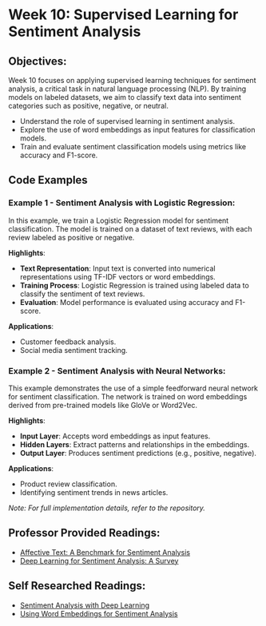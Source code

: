 # **Week 10: Supervised Learning for Sentiment Analysis**

## **Objectives:**

Week 10 focuses on applying supervised learning techniques for sentiment analysis, a critical task in natural language processing (NLP). By training models on labeled datasets, we aim to classify text data into sentiment categories such as positive, negative, or neutral.

- Understand the role of supervised learning in sentiment analysis.
- Explore the use of word embeddings as input features for classification models.
- Train and evaluate sentiment classification models using metrics like accuracy and F1-score.

## **Code Examples**

### Example 1 - Sentiment Analysis with Logistic Regression:
In this example, we train a Logistic Regression model for sentiment classification. The model is trained on a dataset of text reviews, with each review labeled as positive or negative.

**Highlights**:
- **Text Representation**: Input text is converted into numerical representations using TF-IDF vectors or word embeddings.
- **Training Process**: Logistic Regression is trained using labeled data to classify the sentiment of text reviews.
- **Evaluation**: Model performance is evaluated using accuracy and F1-score.

**Applications**:
- Customer feedback analysis.
- Social media sentiment tracking.

### Example 2 - Sentiment Analysis with Neural Networks:
This example demonstrates the use of a simple feedforward neural network for sentiment classification. The network is trained on word embeddings derived from pre-trained models like GloVe or Word2Vec.

**Highlights**:
- **Input Layer**: Accepts word embeddings as input features.
- **Hidden Layers**: Extract patterns and relationships in the embeddings.
- **Output Layer**: Produces sentiment predictions (e.g., positive, negative).

**Applications**:
- Product review classification.
- Identifying sentiment trends in news articles.

*Note: For full implementation details, refer to the repository.*  

## **Professor Provided Readings:**

- [Affective Text: A Benchmark for Sentiment Analysis](https://aclanthology.org/W04-1013)
- [Deep Learning for Sentiment Analysis: A Survey](https://arxiv.org/abs/1404.2826)

## **Self Researched Readings:**

- [Sentiment Analysis with Deep Learning](https://arxiv.org/abs/1512.07778)
- [Using Word Embeddings for Sentiment Analysis](https://dl.acm.org/doi/10.1145/3178876.3186007)
